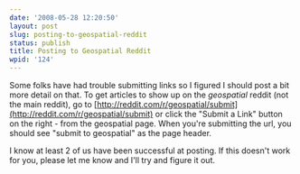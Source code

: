 ```yaml
---
date: '2008-05-28 12:20:50'
layout: post
slug: posting-to-geospatial-reddit
status: publish
title: Posting to Geospatial Reddit
wpid: '124'
---
```


Some folks have had trouble submitting links so I figured I should post a bit more detail on that. To get articles to show up on the _geospatial_ reddit (not the main reddit), go to [http://reddit.com/r/geospatial/submit](http://reddit.com/r/geospatial/submit) or click the "Submit a Link" button on the right - from the geospatial page. When you're submitting the url, you should see "submit to geospatial" as the page header. 

I know at least 2 of us have been successful at posting. If this doesn't work for you, please let me know and I'll try and figure it out. 
